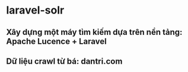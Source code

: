 # laravel-solr
## Xây dựng một máy tìm kiếm dựa trên nền tảng: Apache Lucence + Laravel
## Dữ liệu crawl từ bá: dantri.com

